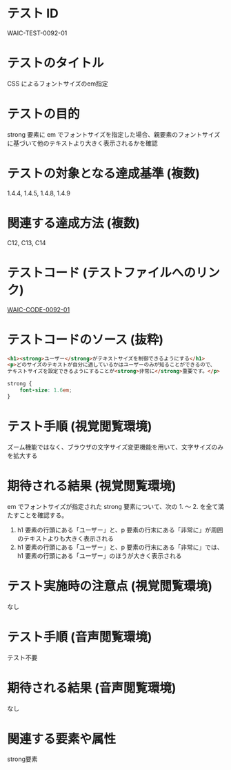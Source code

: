 # テスト ID

WAIC-TEST-0092-01

# テストのタイトル

CSS によるフォントサイズのem指定

# テストの目的

strong 要素に em でフォントサイズを指定した場合、親要素のフォントサイズに基づいて他のテキストより大きく表示されるかを確認

# テストの対象となる達成基準 (複数)

1.4.4, 1.4.5, 1.4.8, 1.4.9

# 関連する達成方法 (複数)

C12, C13, C14

# テストコード (テストファイルへのリンク)

[WAIC-CODE-0092-01](https://waic.github.io/as_test/WAIC-CODE/WAIC-CODE-0092-01.html)

# テストコードのソース (抜粋)

```HTML
<h1><strong>ユーザー</strong>がテキストサイズを制御できるようにする</h1>
<p>どのサイズのテキストが自分に適しているかはユーザーのみが知ることができるので、
テキストサイズを設定できるようにすることが<strong>非常に</strong>重要です。</p>
```

```CSS
strong {
	font-size: 1.6em;
}
```

# テスト手順 (視覚閲覧環境)

ズーム機能ではなく、ブラウザの文字サイズ変更機能を用いて、文字サイズのみを拡大する

# 期待される結果 (視覚閲覧環境)

em でフォントサイズが指定された strong 要素について、次の 1. 〜 2. を全て満たすことを確認する。

1. h1 要素の行頭にある「ユーザー」と、p 要素の行末にある「非常に」が周囲のテキストよりも大きく表示される
2. h1 要素の行頭にある「ユーザー」と、p 要素の行末にある「非常に」では、h1 要素の行頭にある「ユーザー」のほうが大きく表示される

# テスト実施時の注意点 (視覚閲覧環境)

なし

# テスト手順 (音声閲覧環境)

テスト不要

# 期待される結果 (音声閲覧環境)

なし

# 関連する要素や属性

strong要素